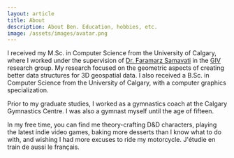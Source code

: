```yaml
---
layout: article
title: About
description: About Ben. Education, hobbies, etc.
image: /assets/images/avatar.png
---
```


I received my M.Sc. in Computer Science from the University of Calgary, where I worked under the supervision of [Dr. Faramarz Samavati](https://pages.cpsc.ucalgary.ca/~samavati/) in the [GIV](https://giv.cpsc.ucalgary.ca/) research group.
My research focused on the geometric aspects of creating better data structures for 3D geospatial data.
I also received a B.Sc. in Computer Science from the University of Calgary, with a computer graphics specialization.

Prior to my graduate studies, I worked as a gymnastics coach at the Calgary Gymnastics Centre.
I was also a gymnast myself until the age of fifteen.

In my free time, you can find me theory-crafting D&D characters, playing the latest indie video games, baking more desserts than I know what to do with, and wishing I had more excuses to ride my motorcycle.
J'étudie en train de aussi le français.
